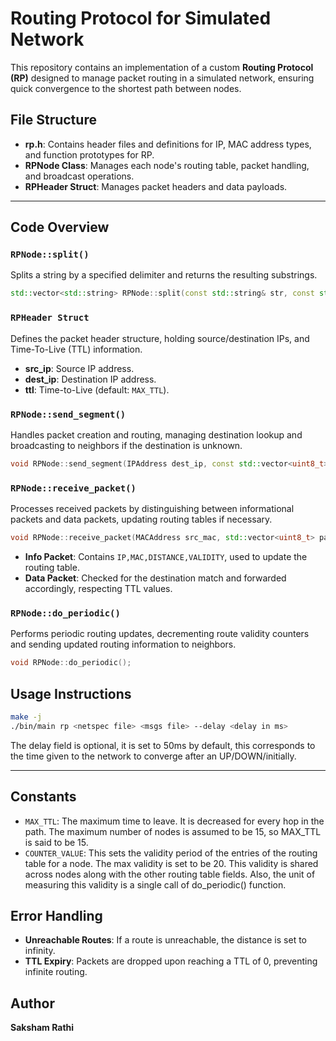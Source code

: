 # Routing Protocol for Simulated Network

This repository contains an implementation of a custom **Routing Protocol (RP)** designed to manage packet routing in a simulated network, ensuring quick convergence to the shortest path between nodes.


## File Structure

- **rp.h**: Contains header files and definitions for IP, MAC address types, and function prototypes for RP.
- **RPNode Class**: Manages each node's routing table, packet handling, and broadcast operations.
- **RPHeader Struct**: Manages packet headers and data payloads.

---

## Code Overview

### `RPNode::split()`
Splits a string by a specified delimiter and returns the resulting substrings.

```cpp
std::vector<std::string> RPNode::split(const std::string& str, const std::string& delimiter);
```

### `RPHeader Struct`

Defines the packet header structure, holding source/destination IPs, and Time-To-Live (TTL) information.

- **src_ip**: Source IP address.
- **dest_ip**: Destination IP address.
- **ttl**: Time-to-Live (default: `MAX_TTL`).

### `RPNode::send_segment()`

Handles packet creation and routing, managing destination lookup and broadcasting to neighbors if the destination is unknown.

```cpp
void RPNode::send_segment(IPAddress dest_ip, const std::vector<uint8_t>& segment);
```

### `RPNode::receive_packet()`

Processes received packets by distinguishing between informational packets and data packets, updating routing tables if necessary.

```cpp
void RPNode::receive_packet(MACAddress src_mac, std::vector<uint8_t> packet, size_t distance);
```

- **Info Packet**: Contains `IP,MAC,DISTANCE,VALIDITY`, used to update the routing table.
- **Data Packet**: Checked for the destination match and forwarded accordingly, respecting TTL values.

### `RPNode::do_periodic()`

Performs periodic routing updates, decrementing route validity counters and sending updated routing information to neighbors.

```cpp
void RPNode::do_periodic();
```

## Usage Instructions

```bash
make -j
./bin/main rp <netspec file> <msgs file> --delay <delay in ms>
```

The delay field is optional, it is set to 50ms by default, this corresponds to the time given to the network to converge after an UP/DOWN/initially.

---

## Constants

- `MAX_TTL`: The maximum time to leave. It is decreased for every hop in the path. The maximum number of nodes is assumed to be 15, so MAX_TTL is said to be 15.
- `COUNTER_VALUE`: This sets the validity period of the entries of the routing table for a node. The max validity is set to be 20. This validity is shared across nodes along with the other routing table fields. Also, the unit of measuring this validity is a single call of do_periodic() function.


## Error Handling

- **Unreachable Routes**: If a route is unreachable, the distance is set to infinity.
- **TTL Expiry**: Packets are dropped upon reaching a TTL of 0, preventing infinite routing.

## Author

**Saksham Rathi**

